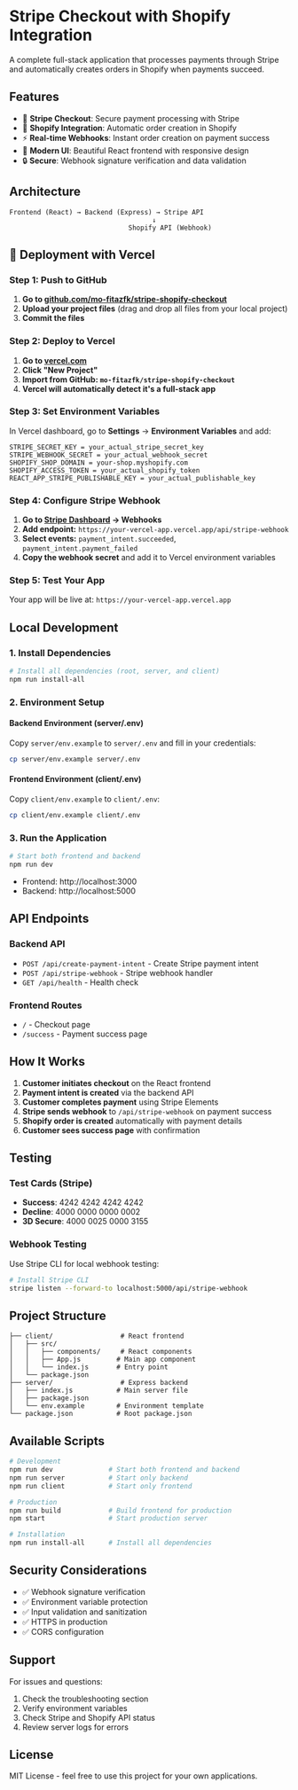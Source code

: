 # Stripe Checkout with Shopify Integration

A complete full-stack application that processes payments through Stripe and automatically creates orders in Shopify when payments succeed.

## Features

- 🛒 **Stripe Checkout**: Secure payment processing with Stripe
- 🏪 **Shopify Integration**: Automatic order creation in Shopify
- ⚡ **Real-time Webhooks**: Instant order creation on payment success
- 🎨 **Modern UI**: Beautiful React frontend with responsive design
- 🔒 **Secure**: Webhook signature verification and data validation

## Architecture

```
Frontend (React) → Backend (Express) → Stripe API
                                    ↓
                              Shopify API (Webhook)
```

## 🚀 Deployment with Vercel

### **Step 1: Push to GitHub**

1. **Go to [github.com/mo-fitazfk/stripe-shopify-checkout](https://github.com/mo-fitazfk/stripe-shopify-checkout)**
2. **Upload your project files** (drag and drop all files from your local project)
3. **Commit the files**

### **Step 2: Deploy to Vercel**

1. **Go to [vercel.com](https://vercel.com)**
2. **Click "New Project"**
3. **Import from GitHub: `mo-fitazfk/stripe-shopify-checkout`**
4. **Vercel will automatically detect it's a full-stack app**

### **Step 3: Set Environment Variables**

In Vercel dashboard, go to **Settings** → **Environment Variables** and add:

```
STRIPE_SECRET_KEY = your_actual_stripe_secret_key
STRIPE_WEBHOOK_SECRET = your_actual_webhook_secret
SHOPIFY_SHOP_DOMAIN = your-shop.myshopify.com
SHOPIFY_ACCESS_TOKEN = your_actual_shopify_token
REACT_APP_STRIPE_PUBLISHABLE_KEY = your_actual_publishable_key
```

### **Step 4: Configure Stripe Webhook**

1. **Go to [Stripe Dashboard](https://dashboard.stripe.com) → Webhooks**
2. **Add endpoint:** `https://your-vercel-app.vercel.app/api/stripe-webhook`
3. **Select events:** `payment_intent.succeeded`, `payment_intent.payment_failed`
4. **Copy the webhook secret** and add it to Vercel environment variables

### **Step 5: Test Your App**

Your app will be live at: `https://your-vercel-app.vercel.app`

## Local Development

### 1. Install Dependencies

```bash
# Install all dependencies (root, server, and client)
npm run install-all
```

### 2. Environment Setup

#### Backend Environment (server/.env)
Copy `server/env.example` to `server/.env` and fill in your credentials:

```bash
cp server/env.example server/.env
```

#### Frontend Environment (client/.env)
Copy `client/env.example` to `client/.env`:

```bash
cp client/env.example client/.env
```

### 3. Run the Application

```bash
# Start both frontend and backend
npm run dev
```

- Frontend: http://localhost:3000
- Backend: http://localhost:5000

## API Endpoints

### Backend API

- `POST /api/create-payment-intent` - Create Stripe payment intent
- `POST /api/stripe-webhook` - Stripe webhook handler
- `GET /api/health` - Health check

### Frontend Routes

- `/` - Checkout page
- `/success` - Payment success page

## How It Works

1. **Customer initiates checkout** on the React frontend
2. **Payment intent is created** via the backend API
3. **Customer completes payment** using Stripe Elements
4. **Stripe sends webhook** to `/api/stripe-webhook` on payment success
5. **Shopify order is created** automatically with payment details
6. **Customer sees success page** with confirmation

## Testing

### Test Cards (Stripe)

- **Success**: 4242 4242 4242 4242
- **Decline**: 4000 0000 0000 0002
- **3D Secure**: 4000 0025 0000 3155

### Webhook Testing

Use Stripe CLI for local webhook testing:

```bash
# Install Stripe CLI
stripe listen --forward-to localhost:5000/api/stripe-webhook
```

## Project Structure

```
├── client/                 # React frontend
│   ├── src/
│   │   ├── components/     # React components
│   │   ├── App.js         # Main app component
│   │   └── index.js       # Entry point
│   └── package.json
├── server/                 # Express backend
│   ├── index.js           # Main server file
│   ├── package.json
│   └── env.example        # Environment template
└── package.json           # Root package.json
```

## Available Scripts

```bash
# Development
npm run dev              # Start both frontend and backend
npm run server           # Start only backend
npm run client           # Start only frontend

# Production
npm run build            # Build frontend for production
npm start                # Start production server

# Installation
npm run install-all      # Install all dependencies
```

## Security Considerations

- ✅ Webhook signature verification
- ✅ Environment variable protection
- ✅ Input validation and sanitization
- ✅ HTTPS in production
- ✅ CORS configuration

## Support

For issues and questions:
1. Check the troubleshooting section
2. Verify environment variables
3. Check Stripe and Shopify API status
4. Review server logs for errors

## License

MIT License - feel free to use this project for your own applications.